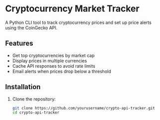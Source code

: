 # Cryptocurrency Market Tracker

A Python CLI tool to track cryptocurrency prices and set up price alerts using the CoinGecko API.

## Features

- Get top cryptocurrencies by market cap
- Display prices in multiple currencies
- Cache API responses to avoid rate limits
- Email alerts when prices drop below a threshold

## Installation

1. Clone the repository:
   ```bash
   git clone https://github.com/yourusername/crypto-api-tracker.git
   cd crypto-api-tracker